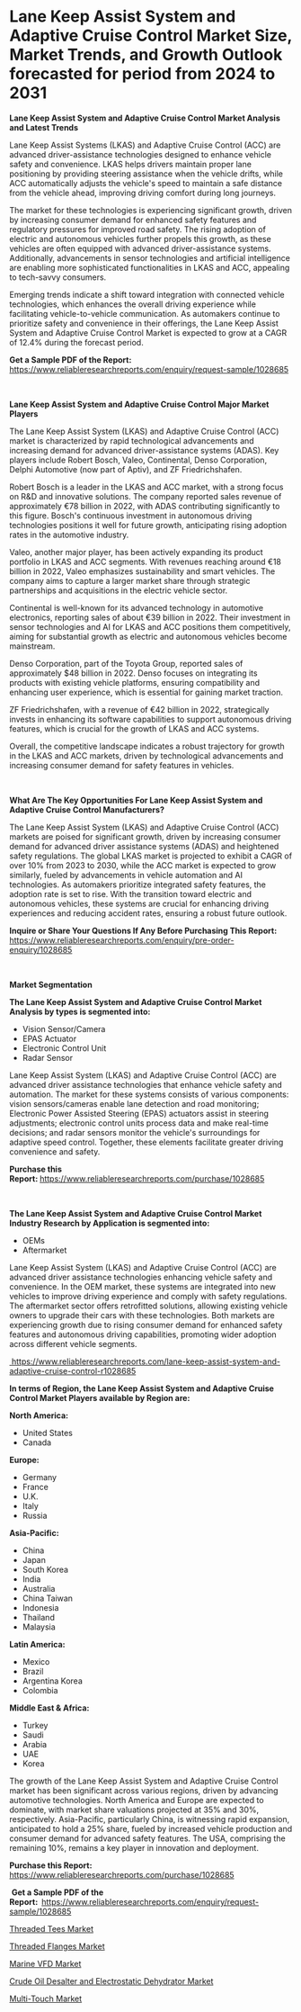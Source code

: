 <p><h1>Lane Keep Assist System and Adaptive Cruise Control Market Size, Market Trends, and Growth Outlook forecasted for period from 2024 to 2031</h1></p><p><strong>Lane Keep Assist System and Adaptive Cruise Control Market Analysis and Latest Trends</strong></p>
<p><p>Lane Keep Assist Systems (LKAS) and Adaptive Cruise Control (ACC) are advanced driver-assistance technologies designed to enhance vehicle safety and convenience. LKAS helps drivers maintain proper lane positioning by providing steering assistance when the vehicle drifts, while ACC automatically adjusts the vehicle's speed to maintain a safe distance from the vehicle ahead, improving driving comfort during long journeys.</p><p>The market for these technologies is experiencing significant growth, driven by increasing consumer demand for enhanced safety features and regulatory pressures for improved road safety. The rising adoption of electric and autonomous vehicles further propels this growth, as these vehicles are often equipped with advanced driver-assistance systems. Additionally, advancements in sensor technologies and artificial intelligence are enabling more sophisticated functionalities in LKAS and ACC, appealing to tech-savvy consumers.</p><p>Emerging trends indicate a shift toward integration with connected vehicle technologies, which enhances the overall driving experience while facilitating vehicle-to-vehicle communication. As automakers continue to prioritize safety and convenience in their offerings, the Lane Keep Assist System and Adaptive Cruise Control Market is expected to grow at a CAGR of 12.4% during the forecast period.</p></p>
<p><strong>Get a Sample PDF of the Report:&nbsp;</strong> <a href="https://www.reliableresearchreports.com/enquiry/request-sample/1028685?utm_campaign=32&utm_medium=2&utm_source=Github&utm_content=ia&utm_term=03122024&utm_id=lane-keep-assist-system-and-adaptive-cruise-control">https://www.reliableresearchreports.com/enquiry/request-sample/1028685</a></p>
<p>&nbsp;</p>
<p><strong>Lane Keep Assist System and Adaptive Cruise Control Major Market Players</strong></p>
<p><p>The Lane Keep Assist System (LKAS) and Adaptive Cruise Control (ACC) market is characterized by rapid technological advancements and increasing demand for advanced driver-assistance systems (ADAS). Key players include Robert Bosch, Valeo, Continental, Denso Corporation, Delphi Automotive (now part of Aptiv), and ZF Friedrichshafen.</p><p>Robert Bosch is a leader in the LKAS and ACC market, with a strong focus on R&D and innovative solutions. The company reported sales revenue of approximately €78 billion in 2022, with ADAS contributing significantly to this figure. Bosch's continuous investment in autonomous driving technologies positions it well for future growth, anticipating rising adoption rates in the automotive industry.</p><p>Valeo, another major player, has been actively expanding its product portfolio in LKAS and ACC segments. With revenues reaching around €18 billion in 2022, Valeo emphasizes sustainability and smart vehicles. The company aims to capture a larger market share through strategic partnerships and acquisitions in the electric vehicle sector.</p><p>Continental is well-known for its advanced technology in automotive electronics, reporting sales of about €39 billion in 2022. Their investment in sensor technologies and AI for LKAS and ACC positions them competitively, aiming for substantial growth as electric and autonomous vehicles become mainstream.</p><p>Denso Corporation, part of the Toyota Group, reported sales of approximately $48 billion in 2022. Denso focuses on integrating its products with existing vehicle platforms, ensuring compatibility and enhancing user experience, which is essential for gaining market traction.</p><p>ZF Friedrichshafen, with a revenue of €42 billion in 2022, strategically invests in enhancing its software capabilities to support autonomous driving features, which is crucial for the growth of LKAS and ACC systems. </p><p>Overall, the competitive landscape indicates a robust trajectory for growth in the LKAS and ACC markets, driven by technological advancements and increasing consumer demand for safety features in vehicles.</p></p>
<p>&nbsp;</p>
<p><strong>What Are The Key Opportunities For Lane Keep Assist System and Adaptive Cruise Control Manufacturers?</strong></p>
<p><p>The Lane Keep Assist System (LKAS) and Adaptive Cruise Control (ACC) markets are poised for significant growth, driven by increasing consumer demand for advanced driver assistance systems (ADAS) and heightened safety regulations. The global LKAS market is projected to exhibit a CAGR of over 10% from 2023 to 2030, while the ACC market is expected to grow similarly, fueled by advancements in vehicle automation and AI technologies. As automakers prioritize integrated safety features, the adoption rate is set to rise. With the transition toward electric and autonomous vehicles, these systems are crucial for enhancing driving experiences and reducing accident rates, ensuring a robust future outlook.</p></p>
<p><strong>Inquire or Share Your Questions If Any Before Purchasing This Report:</strong> <a href="https://www.reliableresearchreports.com/enquiry/pre-order-enquiry/1028685?utm_campaign=32&utm_medium=2&utm_source=Github&utm_content=ia&utm_term=03122024&utm_id=lane-keep-assist-system-and-adaptive-cruise-control">https://www.reliableresearchreports.com/enquiry/pre-order-enquiry/1028685</a></p>
<p>&nbsp;</p>
<p><strong>Market Segmentation</strong></p>
<p><strong>The Lane Keep Assist System and Adaptive Cruise Control Market Analysis by types is segmented into:</strong></p>
<p><ul><li>Vision Sensor/Camera</li><li>EPAS Actuator</li><li>Electronic Control Unit</li><li>Radar Sensor</li></ul></p>
<p><p>Lane Keep Assist System (LKAS) and Adaptive Cruise Control (ACC) are advanced driver assistance technologies that enhance vehicle safety and automation. The market for these systems consists of various components: vision sensors/cameras enable lane detection and road monitoring; Electronic Power Assisted Steering (EPAS) actuators assist in steering adjustments; electronic control units process data and make real-time decisions; and radar sensors monitor the vehicle's surroundings for adaptive speed control. Together, these elements facilitate greater driving convenience and safety.</p></p>
<p><strong>Purchase this Report:&nbsp;</strong><a href="https://www.reliableresearchreports.com/purchase/1028685?utm_campaign=32&utm_medium=2&utm_source=Github&utm_content=ia&utm_term=03122024&utm_id=lane-keep-assist-system-and-adaptive-cruise-control">https://www.reliableresearchreports.com/purchase/1028685</a></p>
<p>&nbsp;</p>
<p><strong>The Lane Keep Assist System and Adaptive Cruise Control Market Industry Research by Application is segmented into:</strong></p>
<p><ul><li>OEMs</li><li>Aftermarket</li></ul></p>
<p><p>Lane Keep Assist System (LKAS) and Adaptive Cruise Control (ACC) are advanced driver assistance technologies enhancing vehicle safety and convenience. In the OEM market, these systems are integrated into new vehicles to improve driving experience and comply with safety regulations. The aftermarket sector offers retrofitted solutions, allowing existing vehicle owners to upgrade their cars with these technologies. Both markets are experiencing growth due to rising consumer demand for enhanced safety features and autonomous driving capabilities, promoting wider adoption across different vehicle segments.</p></p>
<p><a href="https://www.reliableresearchreports.com/lane-keep-assist-system-and-adaptive-cruise-control-r1028685?utm_campaign=32&utm_medium=2&utm_source=Github&utm_content=ia&utm_term=03122024&utm_id=lane-keep-assist-system-and-adaptive-cruise-control">&nbsp;https://www.reliableresearchreports.com/lane-keep-assist-system-and-adaptive-cruise-control-r1028685</a></p>
<p><strong>In terms of Region, the Lane Keep Assist System and Adaptive Cruise Control Market Players available by Region are:</strong></p>
<p>
    <p> <strong> North America: </strong>
        <ul>
            <li>United States</li>
            <li>Canada</li>
        </ul>
        </p> 
    <p> <strong> Europe: </strong>
        <ul>
            <li>Germany</li>
            <li>France</li>
            <li>U.K.</li>
            <li>Italy</li>
            <li>Russia</li>
        </ul>
        </p> 
    <p> <strong> Asia-Pacific: </strong>
        <ul>
            <li>China</li>
            <li>Japan</li>
            <li>South Korea</li>
            <li>India</li>
            <li>Australia</li>
            <li>China Taiwan</li>
            <li>Indonesia</li>
            <li>Thailand</li>
            <li>Malaysia</li>
        </ul>
        </p> 
    <p> <strong> Latin America: </strong>
        <ul>
            <li>Mexico</li>
            <li>Brazil</li>
            <li>Argentina Korea</li>
            <li>Colombia</li>
        </ul>
        </p> 
    <p> <strong> Middle East & Africa: </strong>
        <ul>
            <li>Turkey</li>
            <li>Saudi</li>
            <li>Arabia</li>
            <li>UAE</li>
            <li>Korea</li>
        </ul>
    </p>
    </p>
<p><p>The growth of the Lane Keep Assist System and Adaptive Cruise Control market has been significant across various regions, driven by advancing automotive technologies. North America and Europe are expected to dominate, with market share valuations projected at 35% and 30%, respectively. Asia-Pacific, particularly China, is witnessing rapid expansion, anticipated to hold a 25% share, fueled by increased vehicle production and consumer demand for advanced safety features. The USA, comprising the remaining 10%, remains a key player in innovation and deployment.</p></p>
<p><strong>Purchase this Report: </strong><a href="https://www.reliableresearchreports.com/purchase/1028685?utm_campaign=32&utm_medium=2&utm_source=Github&utm_content=ia&utm_term=03122024&utm_id=lane-keep-assist-system-and-adaptive-cruise-control">https://www.reliableresearchreports.com/purchase/1028685</a></p>
<p>&nbsp;<strong>Get a Sample PDF of the Report:&nbsp;&nbsp;</strong><a href="https://www.reliableresearchreports.com/enquiry/request-sample/1028685?utm_campaign=32&utm_medium=2&utm_source=Github&utm_content=ia&utm_term=03122024&utm_id=lane-keep-assist-system-and-adaptive-cruise-control">https://www.reliableresearchreports.com/enquiry/request-sample/1028685</a></p>
<p><strong></strong></p>
<p><p><a href="https://www.linkedin.com/pulse/market-insights-global-threaded-tees-forecast-innovation-trends-rgcwc?utm_campaign=32&utm_medium=2&utm_source=Github&utm_content=ia&utm_term=03122024&utm_id=lane-keep-assist-system-and-adaptive-cruise-control">Threaded Tees Market</a></p><p><a href="https://www.linkedin.com/pulse/threaded-flanges-market-drivers-challenges-forecast-2024-2031-dr9xf?utm_campaign=32&utm_medium=2&utm_source=Github&utm_content=ia&utm_term=03122024&utm_id=lane-keep-assist-system-and-adaptive-cruise-control">Threaded Flanges Market</a></p><p><a href="https://issuu.com/reportprime-2/docs/marine-vfd-market-size-2030.pptx?utm_campaign=32&utm_medium=2&utm_source=Github&utm_content=ia&utm_term=03122024&utm_id=lane-keep-assist-system-and-adaptive-cruise-control">Marine VFD Market</a></p><p><a href="https://github.com/gerdabatiskzv9/Market-Research-Report-List-1/blob/main/crude-oil-desalter-and-electrostatic-dehydrator-market.md?utm_campaign=32&utm_medium=2&utm_source=Github&utm_content=ia&utm_term=03122024&utm_id=lane-keep-assist-system-and-adaptive-cruise-control">Crude Oil Desalter and Electrostatic Dehydrator Market</a></p><p><a href="https://issuu.com/reportprime-2/docs/multi-touch-market-size-2030.pptx?utm_campaign=32&utm_medium=2&utm_source=Github&utm_content=ia&utm_term=03122024&utm_id=lane-keep-assist-system-and-adaptive-cruise-control">Multi-Touch Market</a></p></p>